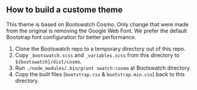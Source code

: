 ## How to build a custome theme

This theme is based on Bootswatch Cosmo.
Only change that were made from the original is removing the Google Web Font.
We prefer the default Bootstrap font configuration for better performance.

1. Clone the Bootswatch repo to a temporary directory out of this repo.
2. Copy `_bootswatch.scss` and `_variables.scss` from this directory to `${bootswatch}/dist/cosmo`.
3. Run `./node_modules/.bin/grunt swatch:cosmo` at Bootswatch directory.
4. Copy the built files (`bootstrap.css` & `bootstrap.min.css`) back to this directory.

